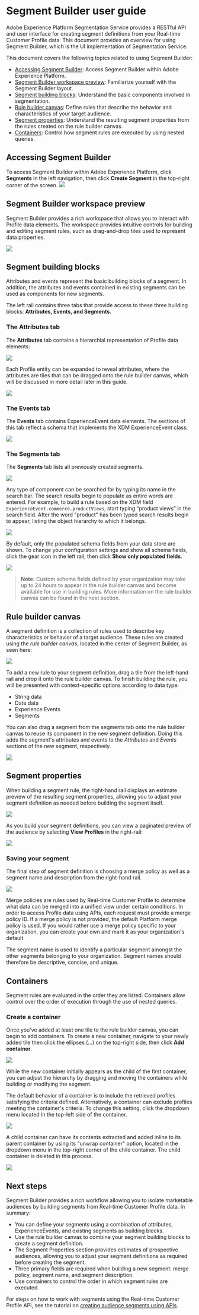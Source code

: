 # Segment Builder user guide

Adobe Experience Platform Segmentation Service provides a RESTful API and user interface for creating segment definitions from your Real-time Customer Profile data. This document provides an overview for using Segment Builder, which is the UI implementation of Segmentation Service. 

This document covers the following topics related to using Segment Builder:

* [Accessing Segment Builder](#accessing-segment-builder): Access Segment Builder within Adobe Experience Platform.
* [Segment Builder workspace preview](#segment-builder-workspace-preview): Familiarize yourself with the Segment Builder layout.
* [Segment building blocks](#segment-building-blocks): Understand the basic components involved in segmentation.
* [Rule builder canvas](#rule-builder-canvas): Define rules that describe the behavior and characteristics of your target audience.
* [Segment properties](#segment-properties): Understand the resulting segment properties from the rules created on the rule builder canvas.
* [Containers](#containers): Control how segment rules are executed by using nested queries. 

## Accessing Segment Builder

To access Segment Builder within Adobe Experience Platform, click **Segments** in the left navigation, then click **Create Segment** in the top-right corner of the screen. 
![](images/segment-builder-overview.png)

## Segment Builder workspace preview 

Segment Builder provides a rich workspace that allows you to interact with Profile data elements. The workspace provides intuitive controls for building and editing segment rules, such as drag-and-drop tiles used to represent data properties. 

![](images/builder-ui-noMarkup.png)

## Segment building blocks

Attributes and events represent the basic building blocks of a segment. In addition, the attributes and events contained in existing segments can be used as components for new segments. 

The left rail contains three tabs that provide access to these three building blocks: **Attributes, Events, and Segments**.

### The Attributes tab

The **Attributes** tab contains a hierarchial representation of Profile data elements:

![](images/attributes-tab.png)   

Each Profile entity can be expanded to reveal attributes, where the attributes are tiles that can be dragged onto the rule builder canvas, which will be discussed in more detail later in this guide.

![](images/attributes-tab-tiles.png)  

### The Events tab

The **Events** tab contains ExperienceEvent data elements. The sections of this tab reflect a schema that implements the XDM ExperienceEvent class:  
  
![](images/events-tab.png)  

### The Segments tab

The **Segments** tab lists all previously created segments.

![](images/segments-tab.png)  

Any type of component can be searched for by typing its name in the search bar. The search results begin to populate as entire words are entered. For example, to build a rule based on the XDM field `ExperienceEvent.commerce.productViews`, start typing “product views” in the search field. After the word "product" has been typed search results begin to appear, listing the object hierarchy to which it belongs.

![](images/builder-find-field.png)

By default, only the populated schema fields from your data store are shown. To change your configuration settings and show all schema fields, click the gear icon in the left rail, then click **Show only populated fields**. 

![](images/schema-fields.png)

> **Note:** Custom schema fields defined by your organization may take up to 24 hours to appear in the rule builder canvas and become available for use in building rules. More information on the rule builder canvas can be found in the next section.

## Rule builder canvas

A segment definition is a collection of rules used to describe key characteristics or behavior of a target audience. These rules are created using the *rule builder canvas*, located in the center of Segment Builder, as seen here:

![](images/rule-builder-canvas.png)

To add a new rule to your segment definition, drag a tile from the left-hand rail and drop it onto the rule builder canvas. To finish building the rule, you will be presented with context-specific options according to data type: 
  * String data
  * Date data
  * Experience Events
  * Segments

You can also drag a segment from the segments tab onto the rule builder canvas to reuse its component in the new segment definition. Doing this adds the segment's attributes and events to the *Attributes* and *Events* sections of the new segment, respectively. 

![](images/segments-tab-reusing-segment.png)

## Segment properties 

When building a segment rule, the right-hand rail displays an estimate preview of the resulting segment properties, allowing you to adjust your segment definition as needed before building the segment itself.

![](images/builder-data-estimate.png)

As you build your segment definitions, you can view a paginated preview of the audience by selecting **View Profiles** in the right-rail:

![](images/builder-data-estimate-view-profile.png)

### Saving your segment

The final step of segment definition is choosing a merge policy as well as a segment name and description from the right-hand rail.

![](images/building-a-segment.png)

Merge policies are rules used by Real-time Customer Profile to determine what data can be merged into a unified view under certain conditions. In order to access Profile data using APIs, each request must provide a merge policy ID. If a merge policy is not provided, the default Platform merge policy is used. If you would rather use a merge policy specific to your organization, you can create your own and mark it as your organization's default.

The segment name is used to identify a particular segment amongst the other segments belonging to your organization. Segment names should therefore be descriptive, concise, and unique.

## Containers

Segment rules are evaluated in the order they are listed. Containers allow control over the order of execution through the use of nested queries.

### Create a container

Once you've added at least one tile to the rule builder canvas, you can begin to add containers. To create a new container, navigate to your newly added tile then click the ellipses (...) on the top-right side, then click **Add container**. 

![](images/add-container.png)

While the new container initially appears as the child of the first container, you can adjust the hierarchy by dragging and moving the containers while building or modifying the segment. 

The default behavior of a container is to include the retrieved profiles satisfying the criteria defined. Alternatively, a container can exclude profiles meeting the container's criteria. To change this setting, click the dropdown menu located in the top-left side of the container.

![](images/includeExclude.png)

A child container can have its contents extracted and added inline to its parent container by using its "unwrap container" option, located in the dropdown menu in the top-right corner of the child container. The child container is deleted in this process.

![](images/container-options.png)

## Next steps

Segment Builder provides a rich workflow allowing you to isolate marketable audiences by building segments from Real-time Customer Profile data. In summary:

* You can define your segments using a combination of attributes, ExperienceEvents, and existing segments as building blocks.  
* Use the rule builder canvas to combine your segment building blocks to create a segment definition.
* The Segment Properties section provides estimates of prospective audiences, allowing you to adjust your segment definitions as required before creating the segment.
* Three primary fields are required when building a new segment: merge policy, segment name, and segment description. 
* Use containers to control the order in which segment rules are executed.  

For steps on how to work with segments using the Real-time Customer Profile API, see the tutorial on [creating audience segments using APIs](../../../api-specification/markdown/narrative/tutorials/creating_a_segment_tutorial/creating_a_segment_tutorial.md).
